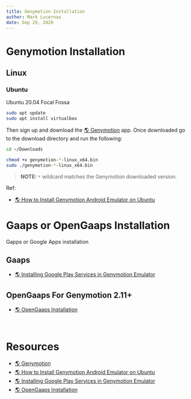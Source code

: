 ```yaml
---
title: Genymotion Installation
author: Mark Lucernas
date: Sep 29, 2020
---
```



# Genymotion Installation

## Linux

### Ubuntu

Ubuntu 20.04 Focal Fossa

```sh
sudo apt update
sudo apt install virtualbox
```

Then sign up and download the [🌎 Genymotion](https://www.genymotion.com/) app.
Once downloaded go to the download directory and run the following:

```sh
cd ~/Downloads

chmod +x genymotion-*-linux_x64.bin
sudo ./genymotion-*-linux_x64.bin
```

> **NOTE:** `*` wildcard matches the Genymotion downloaded version.


Ref:

- [🌎 How to Install Genymotion Android Emulator on Ubuntu](https://linuxhint.com/install_genymotion_android_emuator_ubuntu/)


# Gaaps or OpenGaaps Installation

Gapps or Google Apps installation

## Gaaps

- [🌎 Installing Google Play Services in Genymotion Emulator](https://dzone.com/articles/installing-google-play-services-in-genymotion-emul)

## OpenGaaps For Genymotion 2.11+

- [🌎 OpenGaaps Installation](https://stackoverflow.com/a/49617457)


<br>

# Resources

- [🌎 Genymotion](https://www.genymotion.com/)
- [🌎 How to Install Genymotion Android Emulator on Ubuntu](https://linuxhint.com/install_genymotion_android_emuator_ubuntu/)
- [🌎 Installing Google Play Services in Genymotion Emulator](https://dzone.com/articles/installing-google-play-services-in-genymotion-emul)
- [🌎 OpenGaaps Installation](https://stackoverflow.com/a/49617457)

